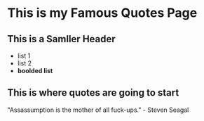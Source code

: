 # This is my Famous Quotes Page

## This is a Samller Header

* list 1
* list 2
* **boolded list**

## This is where quotes are going to start

"Assassumption is the mother of all fuck-ups." - Steven Seagal
